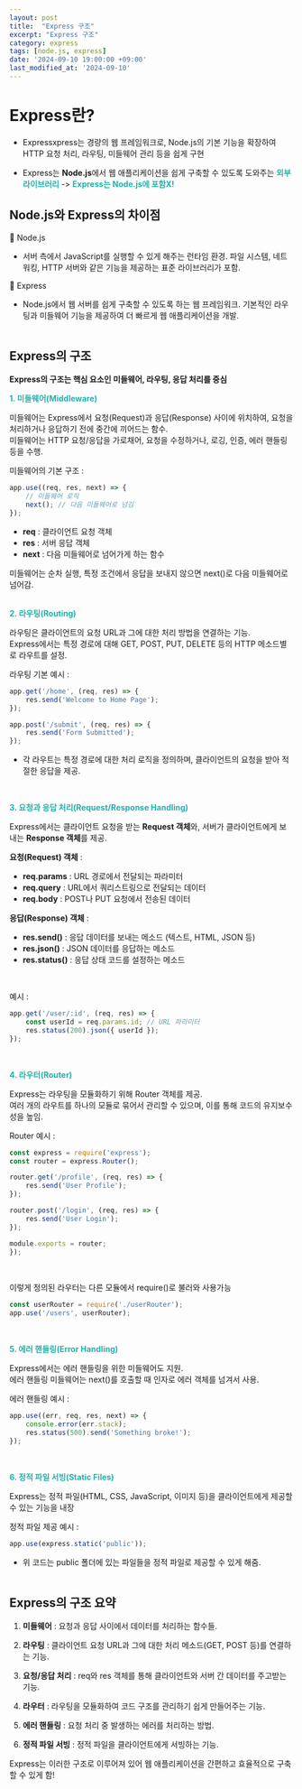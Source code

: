 ```yaml
---
layout: post
title:  "Express 구조"
excerpt: "Express 구조"
category: express
tags: [node.js, express]
date: '2024-09-10 19:00:00 +09:00'
last_modified_at: '2024-09-10'
---
```


# Express란?
- Expressxpress는 경량의 웹 프레임워크로, Node.js의 기본 기능을 확장하여 HTTP 요청 처리, 라우팅, 미들웨어 관리 등을 쉽게 구현<br>

- Express는 **Node.js**에서 웹 애플리케이션을 쉽게 구축할 수 있도록 도와주는 <span style="color:lightseagreen">**외부 라이브러리**</span> -> <span style="color:lightseagreen">**Express는 Node.js에 포함X!**</span><br>

## Node.js와 Express의 차이점

💫 Node.js<br>

- 서버 측에서 JavaScript를 실행할 수 있게 해주는 런타임 환경. 파일 시스템, 네트워킹, HTTP 서버와 같은 기능을 제공하는 표준 라이브러리가 포함.<br>

💫 Express<br>

- Node.js에서 웹 서버를 쉽게 구축할 수 있도록 하는 웹 프레임워크. 기본적인 라우팅과 미들웨어 기능을 제공하여 더 빠르게 웹 애플리케이션을 개발.<br><br/>

## Express의 구조

**Express의 구조는 핵심 요소인 미들웨어, 라우팅, 응답 처리를 중심**<br>

<span style="color:lightseagreen">**1. 미들웨어(Middleware)**</span><br>

미들웨어는 Express에서 요청(Request)과 응답(Response) 사이에 위치하여, 요청을 처리하거나 응답하기 전에 중간에 끼어드는 함수.<br>
미들웨어는 HTTP 요청/응답을 가로채어, 요청을 수정하거나, 로깅, 인증, 에러 핸들링 등을 수행.<br>

미들웨어의 기본 구조 : <br>
```javascript
app.use((req, res, next) => {
    // 미들웨어 로직
    next(); // 다음 미들웨어로 넘김
});
```
- **req** : 클라이언트 요청 객체<br>
- **res** : 서버 응답 객체<br>
- **next** : 다음 미들웨어로 넘어가게 하는 함수<br>

미들웨어는 순차 실행, 특정 조건에서 응답을 보내지 않으면 next()로 다음 미들웨어로 넘어감.<br>
<br>

<span style="color:lightseagreen">**2. 라우팅(Routing)**</span><br>

라우팅은 클라이언트의 요청 URL과 그에 대한 처리 방법을 연결하는 기능.<br>
Express에서는 특정 경로에 대해 GET, POST, PUT, DELETE 등의 HTTP 메소드별로 라우트를 설정.<br>

라우팅 기본 예시 : <br>
```javascript
app.get('/home', (req, res) => {
    res.send('Welcome to Home Page');
});

app.post('/submit', (req, res) => {
    res.send('Form Submitted');
});
```
- 각 라우트는 특정 경로에 대한 처리 로직을 정의하며, 클라이언트의 요청을 받아 적절한 응답을 제공.<br>
<br>

<span style="color:lightseagreen">**3. 요청과 응답 처리(Request/Response Handling)**</span><br>

Express에서는 클라이언트 요청을 받는 **Request 객체**와, 서버가 클라이언트에게 보내는 **Response 객체**를 제공.<br>

**요청(Request) 객체** :<br>
- **req.params** : URL 경로에서 전달되는 파라미터<br>
- **req.query** : URL에서 쿼리스트링으로 전달되는 데이터<br>
- **req.body** : POST나 PUT 요청에서 전송된 데이터<br>

**응답(Response) 객체** :<br>
- **res.send()** : 응답 데이터를 보내는 메소드 (텍스트, HTML, JSON 등)<br>
- **res.json()** : JSON 데이터를 응답하는 메소드<br>
- **res.status()** : 응답 상태 코드를 설정하는 메소드<br>
<br>

예시 : <br>
```javascript
app.get('/user/:id', (req, res) => {
    const userId = req.params.id; // URL 파라미터
    res.status(200).json({ userId });
});
```
<br>

<span style="color:lightseagreen">**4. 라우터(Router)**</span><br>

Express는 라우팅을 모듈화하기 위해 Router 객체를 제공.<br>
여러 개의 라우트를 하나의 모듈로 묶어서 관리할 수 있으며, 이를 통해 코드의 유지보수성을 높임.<br>

Router 예시 : <br>
```javascript
const express = require('express');
const router = express.Router();

router.get('/profile', (req, res) => {
    res.send('User Profile');
});

router.post('/login', (req, res) => {
    res.send('User Login');
});

module.exports = router;
});
```
<br>

이렇게 정의된 라우터는 다른 모듈에서 require()로 불러와 사용가능<br>
```javascript
const userRouter = require('./userRouter');
app.use('/users', userRouter);
```
<br>

<span style="color:lightseagreen">**5. 에러 핸들링(Error Handling)**</span><br>

Express에서는 에러 핸들링을 위한 미들웨어도 지원.<br>
에러 핸들링 미들웨어는 next()를 호출할 때 인자로 에러 객체를 넘겨서 사용.<br>

에러 핸들링 예시 : <br>
```javascript
app.use((err, req, res, next) => {
    console.error(err.stack);
    res.status(500).send('Something broke!');
});
```
<br>

<span style="color:lightseagreen">**6. 정적 파일 서빙(Static Files)**</span><br>

Express는 정적 파일(HTML, CSS, JavaScript, 이미지 등)을 클라이언트에게 제공할 수 있는 기능을 내장<br>

정적 파일 제공 예시 : <br>
```javascript
app.use(express.static('public'));
```
- 위 코드는 public 폴더에 있는 파일들을 정적 파일로 제공할 수 있게 해줌.<br><br/>

## Express의 구조 요약

1. **미들웨어** : 요청과 응답 사이에서 데이터를 처리하는 함수들.<br>

2. **라우팅** : 클라이언트 요청 URL과 그에 대한 처리 메소드(GET, POST 등)를 연결하는 기능.<br>

3. **요청/응답 처리** : req와 res 객체를 통해 클라이언트와 서버 간 데이터를 주고받는 기능.<br>

4. **라우터** : 라우팅을 모듈화하여 코드 구조를 관리하기 쉽게 만들어주는 기능.<br>

5. **에러 핸들링** : 요청 처리 중 발생하는 에러를 처리하는 방법.<br>

6. **정적 파일 서빙** : 정적 파일을 클라이언트에게 서빙하는 기능.<br>

Express는 이러한 구조로 이루어져 있어 웹 애플리케이션을 간편하고 효율적으로 구축할 수 있게 함!<br>
